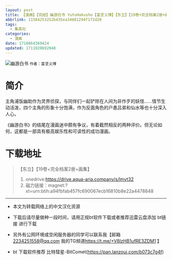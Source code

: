 ```yaml
---
layout: post
title: 【漫画】【完结】幽游白书 YuYuHakusho【富坚义博】【东立】【19卷+完全档案2册+画集】【1990】
abbrlink: 11584253252b435ea34681294f172d20
tags:
  - 集英社
categories:
  - 漫画
date: 1710864369424
updated: 1711020692048
---
```


![幽游白书](https://img.20000207.xyz/file/686d6cb247dffd08274f9.jpg)
`作者：富坚义博`

# 简介

主角浦饭幽助作为灵界侦探，与同伴们一起铲除在人间为非作歹的妖怪……情节生动活泼，四个主角的形象十分饱满，作为反面角色的户愚吕弟和仙水等也十分深入人心。

《幽游白书》的结尾在漫画迷中颇有争议，有着截然相反的两种评价。但无论如何，这都是一部具有极高娱乐性和可读性的成功漫画。

# 下载地址

> 【东立】【19卷+完全档案2册+画集】
>
> 1. onedrive:<https://drive.aqua-aria.company/s/lmyt32>
> 2. 磁力链接：magnet:?xt=urn:btih:a94fbfab457fc690067ecb16810b8e22a4478848

***

- 本文为转载网络上的中文汉化资源

- 下载后请尽量做种一段时间，请用正规bt软件下载或者推荐迅雷云盘添加 bt链接 进行下载

- 另外有公网环境或空闲服务器的同学可以联系我【邮箱 <2234251558@qq.com> 我的TG频道<https://t.me/+V8lzHB1ufRE3ZDM1> 】

- bt 下载软件推荐 比特彗星-BitComet(<https://pan.lanzouj.com/b073c7g4f>)
